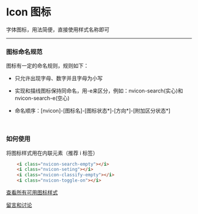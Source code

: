 # Icon 图标

字体图标，用法简便，直接使用样式名称即可

---

### 图标命名规范

图标有一定的命名规则，规则如下：

+ 只允许出现字母、数字并且字母为小写

+ 实现和描线图标保持同命名，用-e来区分，例如：nvicon-search(实心)和nvicon-search-e(空心)

+ 命名顺序：[nvicon]-[图标名]-[图标状态*]-[方向*]-[附加区分状态*]

<br/>

### 如何使用

将图标样式用在内联元素（推荐 i 标签）

```html
    <i class="nvicon-search-empty"></i>
    <i class="nvicon-seting"></i>
    <i class="nvicon-classify-empty"></i>
    <i class="nvicon-toggle-on"></i>

```

[查看所有可用图标样式](http://www.nv-js.com/api?type=icons)

[留言和讨论](https://github.com/guguaihaha/nv-source/issues/3)

